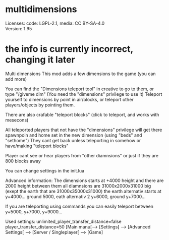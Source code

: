 # multidimensions
Licenses: code: LGPL-2.1, media: CC BY-SA-4.0  
Version: 1.95  

# the info is currently incorrect, changing it later





Multi dimensions
This mod adds a few dimensions to the game (you can add more)

You can find the "Dimensions teleport tool" in creative to go to them, or type "/giveme dim"
(You need the "dimensions" privilege to use it)
Teleport yourself to dimensions by point in air/blocks, or teleport other players/objects by pointing them.

There are also crafable "teleport blocks" (click to teleport, and works with mesecons)

All teleported players that not have the "dimensions" privilege will get there spawnpoin and home set in the new dimension (using "beds" and "sethome")
They cant get back unless teleporting in somehow or have/making "teleport blocks"

Player cant see or hear players from "other diamnsions" or just if they are 800 blocks away

You can change settings in the init.lua

Advanced information:
The dimensions starts at +4000 height and there are 2000 height between them
all diamnsions are 31000x2000x31000 big (exept the earth that are 31000x35000x31000)
the earth alternativ starts at y+4000... ground 5000, eath alternativ 2 y+6000, ground y+7000...

If you are teleporting using commands you can easily teleport between y+5000, y+7000, y+9000...

Used settings:
unlimited_player_transfer_distance=false
player_transfer_distance=50
[Main manu[--> [Settings[ --> [Advanced Settings[ --> [Server / Singleplayer[ --> [Game]
